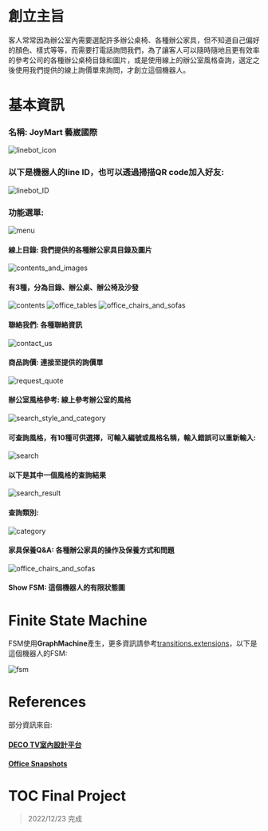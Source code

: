 # 創立主旨
客人常常因為辦公室內需要選配許多辦公桌椅、各種辦公家具，但不知道自己偏好的顏色、樣式等等，而需要打電話詢問我們，為了讓客人可以隨時隨地且更有效率的參考公司的各種辦公桌椅目錄和圖片，或是使用線上的辦公室風格查詢，選定之後使用我們提供的線上詢價單來詢問，才創立這個機器人。

# 基本資訊
### 名稱: JoyMart 藝崴國際
![linebot_icon](./imgs/linebot_icon.jpg)
### 以下是機器人的line ID，也可以透過掃描QR code加入好友:
![linebot_ID](./imgs/linebot_ID.png)
### 功能選單:
![menu](https://i.imgur.com/bsR9HPw.png)

#### 線上目錄: 我們提供的各種辦公家具目錄及圖片
![contents_and_images](./imgs/contents_and_images.png)
#### 有3種，分為目錄、辦公桌、辦公椅及沙發
![contents](./imgs/contents.png)
![office_tables](./imgs/office_tables.png)
![office_chairs_and_sofas](./imgs/office_chairs_and_sofas.png)
#### 聯絡我們: 各種聯絡資訊
![contact_us](./imgs/contact_us.png)
#### 商品詢價: 連接至提供的詢價單
![request_quote](./imgs/request_quote.png)
#### 辦公室風格參考: 線上參考辦公室的風格
![search_style_and_category](./imgs/search_style_and_category.png)
#### 可查詢風格，有10種可供選擇，可輸入編號或風格名稱，輸入錯誤可以重新輸入:
![search](./imgs/search.png)
#### 以下是其中一個風格的查詢結果
![search_result](./imgs/search_result.png)
#### 查詢類別:
![category](./imgs/category.png)
#### 家具保養Q&A: 各種辦公家具的操作及保養方式和問題
![office_chairs_and_sofas](https://i.imgur.com/ITshKAM.png)
#### Show FSM: 這個機器人的有限狀態圖

# Finite State Machine
FSM使用**GraphMachine**產生，更多資訊請參考[transitions.extensions](https://github.com/pytransitions/transitions)，以下是這個機器人的FSM:

![fsm](./imgs/fsm.png)

# References
部分資訊來自:
#### [DECO TV室內設計平台](https://decotv.com.tw)
#### [Office Snapshots](https://officesnapshots.com)

# TOC Final Project
> 2022/12/23 完成